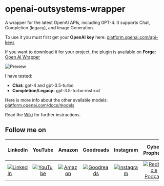 # openai-outsystems-wrapper

A wrapper for the latest OpenAI APIs, including GPT-4. It supports Chat, Completion (legacy), and Image Generation.

To use it you must first get your **OpenAI key** here:
[platform.openai.com/api-keys](https://platform.openai.com/api-keys)

If you want to download it for your project, the plugin is available on **Forge**:
[Open AI Wrapper](https://www.outsystems.com/forge/component-overview/18160/openai-api-wrapper-o11)

![Preview](https://www.outsystems.com/forge/DownloadResource.aspx?FileName=FullSize_16931_Screenshot20240308214554.png)

I have tested:
- **Chat:** gpt-4 and gpt-3.5-turbo
- **Completion/Legacy:** gpt-3.5-turbo-instruct

Here is more info about the other available models:
[platform.openai.com/docs/models](https://platform.openai.com/docs/models)

Read the [Wiki](https://github.com/FANMixco/openai-outsystems-wrapper/wiki) for further instructions.

## Follow me on

|  LinkedIn  |YouTube|Amazon|Goodreads|Instagram|Cyber Prophets|Sharing Your Stories|TikTok|
|:----------|:------------:|:------------:|:------------:|:------------:|:------------:|:------------:|:------------:|
|[![LinkedIn](https://i.stack.imgur.com/idQWu.png)](https://www.linkedin.com/in/federiconavarrete)|[![YouTube](https://i.stack.imgur.com/CFPMR.png)](https://youtube.com/@FedericoNavarrete)|[![Amazon](https://i.stack.imgur.com/NFOeE.png)](https://www.amazon.com/Federico-Navarrete/e/B08NJTXQRV)|[![Goodreads](https://i.stack.imgur.com/oBk0g.jpg)](https://www.goodreads.com/author/show/21125413.Federico_Navarrete)|[![Instagram](https://i.stack.imgur.com/PIfqY.png)](https://www.instagram.com/federico_the_consultant)|[![RedCircle Podcast](https://i.stack.imgur.com/4XICF.png)](https://redcircle.com/shows/cyber-prophets)|[![RedCircle Podcast](https://i.stack.imgur.com/4XICF.png)](https://redcircle.com/shows/sharing-your-stories)|[![TikTok](https://i.stack.imgur.com/pP7X2.png)](https://www.tiktok.com/@federicostories)|
